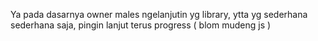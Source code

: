 Ya pada dasarnya owner males ngelanjutin yg library, ytta
yg sederhana sederhana saja, pingin lanjut terus progress ( blom mudeng js )
